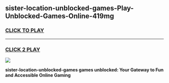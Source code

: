 
## sister-location-unblocked-games-Play-Unblocked-Games-Online-419mg
<h3>
<a href="https://premium76.site?title=sister-location-unblocked-games&ref=24A">CLICK TO PLAY</a></h3>
<hr>

<h3>
<a href="https://premium76.site?title=sister-location-unblocked-games&ref=24A">CLICK 2 PLAY</a>
  
</h3>

<a href="https://premium76.site?title=sister-location-unblocked-games&ref=24A"><img src="https://clearcache.store/games.png"></a>


**sister-location-unblocked-games games unblocked: Your Gateway to Fun and Accessible Online Gaming**
